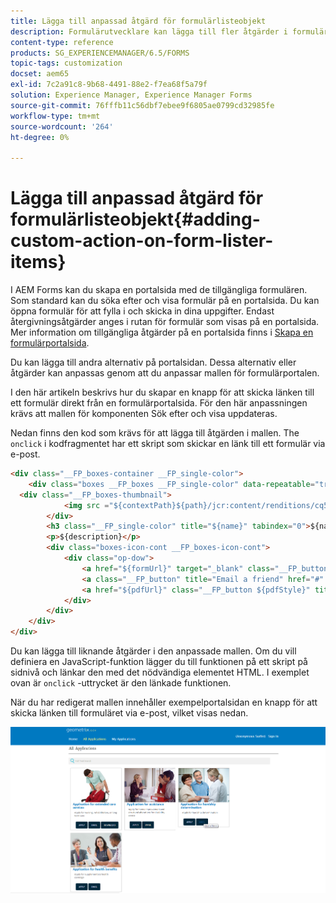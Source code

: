 ```yaml
---
title: Lägga till anpassad åtgärd för formulärlisteobjekt
description: Formulärutvecklare kan lägga till fler åtgärder i formulärportalsidan. Som standard kan du använda formulärlistan för att öppna formuläret, fylla i det och skicka det.
content-type: reference
products: SG_EXPERIENCEMANAGER/6.5/FORMS
topic-tags: customization
docset: aem65
exl-id: 7c2a91c8-9b68-4491-88e2-f7ea68f5a79f
solution: Experience Manager, Experience Manager Forms
source-git-commit: 76fffb11c56dbf7ebee9f6805ae0799cd32985fe
workflow-type: tm+mt
source-wordcount: '264'
ht-degree: 0%

---
```


# Lägga till anpassad åtgärd för formulärlisteobjekt{#adding-custom-action-on-form-lister-items}

I AEM Forms kan du skapa en portalsida med de tillgängliga formulären. Som standard kan du söka efter och visa formulär på en portalsida. Du kan öppna formulär för att fylla i och skicka in dina uppgifter. Endast återgivningsåtgärder anges i rutan för formulär som visas på en portalsida. Mer information om tillgängliga åtgärder på en portalsida finns i [Skapa en formulärportalsida](../../forms/using/creating-form-portal-page.md).

Du kan lägga till andra alternativ på portalsidan. Dessa alternativ eller åtgärder kan anpassas genom att du anpassar mallen för formulärportalen.

I den här artikeln beskrivs hur du skapar en knapp för att skicka länken till ett formulär direkt från en formulärportalsida. För den här anpassningen krävs att mallen för komponenten Sök efter och visa uppdateras.

Nedan finns den kod som krävs för att lägga till åtgärden i mallen. The `onclick` i kodfragmentet har ett skript som skickar en länk till ett formulär via e-post.

```html
<div class="__FP_boxes-container __FP_single-color">
    <div class="boxes __FP_boxes __FP_single-color" data-repeatable="true">
  <div class="__FP_boxes-thumbnail">
            <img src ="${contextPath}${path}/jcr:content/renditions/cq5dam.thumbnail.319.319.png">
        </div>
        <h3 class="__FP_single-color" title="${name}" tabindex="0">${name}</h3>
        <p>${description}</p>
        <div class="boxes-icon-cont __FP_boxes-icon-cont">
            <div class="op-dow">
                <a href="${formUrl}" target="_blank" class="__FP_button ${htmlStyle}" title="${config-htmlLinkText}">Apply</a>
                <a class="__FP_button" title="Email a friend" href="#" onclick="javascript:window.location=&apos;mailto:?subject=Interesting information&body=I thought you might find {name} form helpful :  &apos;+window.location.protocol+window.location.host+&apos;${formUrl}&apos; ;">Email</a>
                <a href="${pdfUrl}" class="__FP_button ${pdfStyle}" title="${config-pdfLinkText}">Download</a>
            </div>
        </div>
    </div>
</div>
```

Du kan lägga till liknande åtgärder i den anpassade mallen. Om du vill definiera en JavaScript-funktion lägger du till funktionen på ett skript på sidnivå och länkar den med det nödvändiga elementet HTML. I exemplet ovan är `onclick` -uttrycket är den länkade funktionen.

När du har redigerat mallen innehåller exempelportalsidan en knapp för att skicka länken till formuläret via e-post, vilket visas nedan.

![e-post](assets/email.png)
